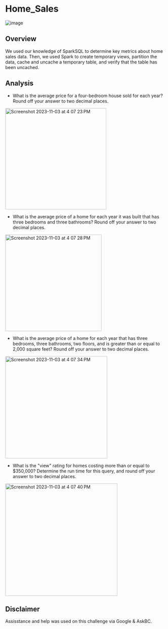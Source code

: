 # Home_Sales

![image](https://github.com/imanmalih/Home_Sales/assets/128860080/3ff0c46f-5af2-405f-a873-30a35a171b91)


## Overview

We used our knowledge of SparkSQL to determine key metrics about home sales data. Then, we used Spark to create temporary views, partition the data, cache and uncache a temporary table, and verify that the table has been uncached.

## Analysis
- What is the average price for a four-bedroom house sold for each year? Round off your answer to two decimal places.

<img width="319" alt="Screenshot 2023-11-03 at 4 07 23 PM" src="https://github.com/imanmalih/Home_Sales/assets/128860080/199233d9-65b4-49a2-9581-0190671711b6">



- What is the average price of a home for each year it was built that has three bedrooms and three bathrooms? Round off your answer to two decimal places.

<img width="304" alt="Screenshot 2023-11-03 at 4 07 28 PM" src="https://github.com/imanmalih/Home_Sales/assets/128860080/1ab44aa2-2463-4181-8f6c-71ee7d64659c">



- What is the average price of a home for each year that has three bedrooms, three bathrooms, two floors, and is greater than or equal to 2,000 square feet? Round off your answer to two decimal places.

<img width="322" alt="Screenshot 2023-11-03 at 4 07 34 PM" src="https://github.com/imanmalih/Home_Sales/assets/128860080/c37874a6-e04d-4833-bb9b-474b512f981e">



- What is the "view" rating for homes costing more than or equal to $350,000? Determine the run time for this query, and round off your answer to two decimal places.

<img width="354" alt="Screenshot 2023-11-03 at 4 07 40 PM" src="https://github.com/imanmalih/Home_Sales/assets/128860080/8d731125-074e-47cf-8233-dbe28a17a433">




## Disclaimer

Assisstance and help was used on this challenge via Google & AskBC.








